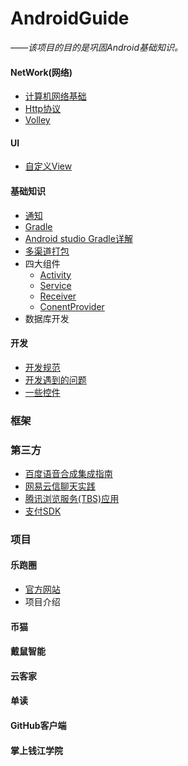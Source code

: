 # AndroidGuide
*——该项目的目的是巩固Android基础知识。*

#### NetWork(网络)
* [计算机网络基础](https://github.com/MrRobotter/AndroidGuide/blob/master/resource/NetWork/%E8%AE%A1%E7%AE%97%E6%9C%BA%E7%BD%91%E7%BB%9C%E5%9F%BA%E7%A1%80.md)
* [Http协议](https://github.com/MrRobotter/AndroidGuide/blob/master/resource/NetWork/Http%E5%8D%8F%E8%AE%AE.md)
* [Volley](https://github.com/MrRobotter/AndroidGuide/blob/master/resource/NetWork/Volley.md)

#### UI
* [自定义View](https://github.com/MrRobotter/AndroidGuide/blob/master/resource/Android/%E8%87%AA%E5%AE%9A%E4%B9%89View.md)

#### 基础知识
* [通知](https://github.com/MrRobotter/AndroidGuide/blob/master/resource/Android/%E9%80%9A%E7%9F%A5.md)
* [Gradle](http://joinyon.top/2018/06/11/GradleForAndroid/)
* [Android studio Gradle详解](https://github.com/MrRobotter/AndroidGuide/blob/master/resource/Android/GradleScripts.md)
* [多渠道打包](https://github.com/MrRobotter/AndroidGuide/blob/master/resource/Android/%E5%A4%9A%E6%B8%A0%E9%81%93%E6%89%93%E5%8C%85.md)
* 四大组件
	* [Activity]()
	* [Service]()
	* [Receiver](https://github.com/MrRobotter/AndroidGuide/blob/master/resource/Android/BroadcastReceiver.md)
	* [ConentProvider]()
* 数据库开发

#### 开发
* [开发规范](https://github.com/MrRobotter/AndroidGuide/blob/master/resource/Android/%E5%BC%80%E5%8F%91%E8%A7%84%E8%8C%83.md)
* [开发遇到的问题](https://github.com/MrRobotter/AndroidGuide/blob/master/resource/Android/%E5%BC%80%E5%8F%91%E9%81%87%E5%88%B0%E9%97%AE%E9%A2%98.md)
* [一些控件](https://github.com/MrRobotter/AndroidGuide/blob/master/resource/Android/%E4%B8%80%E4%BA%9B%E6%8E%A7%E4%BB%B6.md)
### 框架

### 第三方
* [百度语音合成集成指南](http://joinyon.top/2018/09/05/%E7%99%BE%E5%BA%A6%E8%AF%AD%E9%9F%B3%E5%90%88%E6%88%90%E9%9B%86%E6%88%90/)
* [网易云信聊天实践](http://joinyon.top/2018/09/10/%E4%BD%BF%E7%94%A8%E4%BA%91%E4%BF%A1%E5%AE%9E%E7%8E%B0%E8%81%8A%E5%A4%A9%E5%8A%9F%E8%83%BD/)
* [腾讯浏览服务(TBS)应用](https://github.com/MrRobotter/AndroidGuide/blob/master/resource/Android/x5%E5%86%85%E6%A0%B8%E6%B5%8F%E8%A7%88%E6%9C%8D%E5%8A%A1.md)
* [支付SDK](https://github.com/MrRobotter/AndroidGuide/blob/master/resource/Android/Android%E6%94%AF%E4%BB%98SDK.md)
### 项目

#### 乐跑圈
* [官方网站](http://www.lepaoquan.com)
* 项目介绍


#### 币猫

#### 戴鼠智能

#### 云客家

#### 单读

#### GitHub客户端

#### 掌上钱江学院


